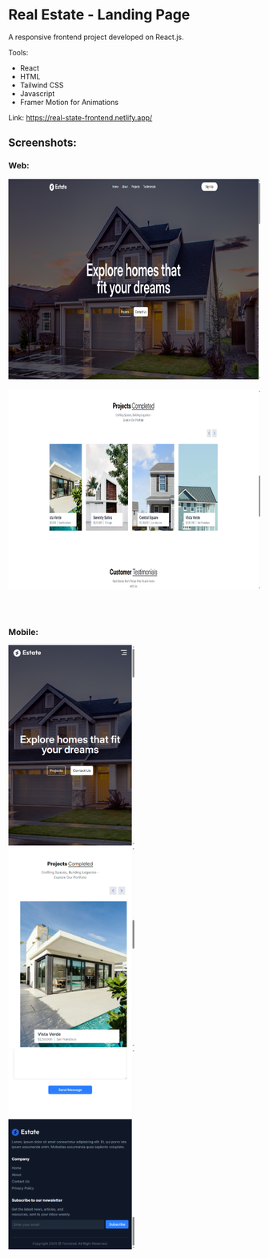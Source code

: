 # Real Estate - Landing Page

A responsive frontend project developed on React.js.

Tools:
- React
- HTML
- Tailwind CSS
- Javascript
- Framer Motion for Animations

Link: https://real-state-frontend.netlify.app/

## Screenshots:

### Web:
<img src="public/ss-1.png" alt="Screenshot" height="400">  <br> <br> <img src="public/ss-2.png" alt="Screenshot" height="400">

<br> <br>

### Mobile:
<img src="public/mobile-ss-1.png" alt="Screenshot" height="400"> &ensp; &ensp;&ensp; <img src="public/mobile-ss-2.png" alt="Screenshot" height="400"> &ensp; &ensp;&ensp; <img src="public/mobile-ss-3.png" alt="Screenshot" height="400">
